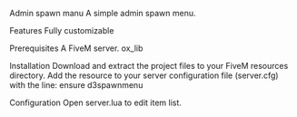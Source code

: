 Admin spawn manu
A simple admin spawn menu.

Features
Fully customizable

Prerequisites
A FiveM server.
ox_lib

Installation
Download and extract the project files to your FiveM resources directory.
Add the resource to your server configuration file (server.cfg) with the line:
ensure d3spawnmenu

Configuration
Open server.lua to edit item list.
